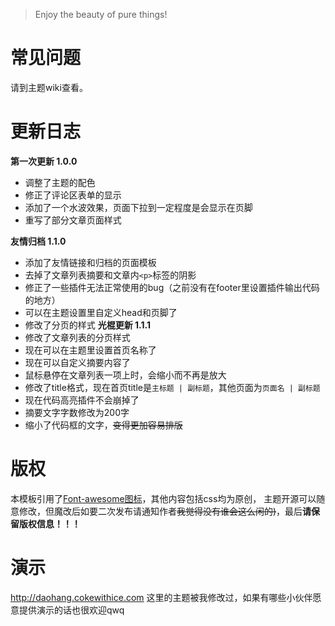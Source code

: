 
> Enjoy the beauty of pure things!

# 常见问题
请到主题wiki查看。

# 更新日志
**第一次更新 1.0.0**
- 调整了主题的配色
- 修正了评论区表单的显示
- 添加了一个水波效果，页面下拉到一定程度是会显示在页脚
- 重写了部分文章页面样式

**友情归档 1.1.0**
- 添加了友情链接和归档的页面模板
- 去掉了文章列表摘要和文章内`<p>`标签的阴影
- 修正了一些插件无法正常使用的bug（之前没有在footer里设置插件输出代码的地方）
- 可以在主题设置里自定义head和页脚了
- 修改了分页的样式
**光棍更新 1.1.1**
- 修改了文章列表的分页样式
- 现在可以在主题里设置首页名称了
- 现在可以自定义摘要内容了
- 鼠标悬停在文章列表一项上时，会缩小而不再是放大
- 修改了title格式，现在首页title是`主标题 | 副标题`，其他页面为`页面名 | 副标题`
- 现在代码高亮插件不会崩掉了
- 摘要文字字数修改为200字
- 缩小了代码框的文字，~~变得更加容易排版~~


# 版权
本模板引用了[Font-awesome图标](http://www.fontawesome.com.cn/)，其他内容包括css均为原创，
主题开源可以随意修改，但魔改后如要二次发布请通知作者~~我觉得没有谁会这么闲的)~~，最后**请保留版权信息！！！**

# 演示
http://daohang.cokewithice.com
这里的主题被我修改过，如果有哪些小伙伴愿意提供演示的话也很欢迎qwq
